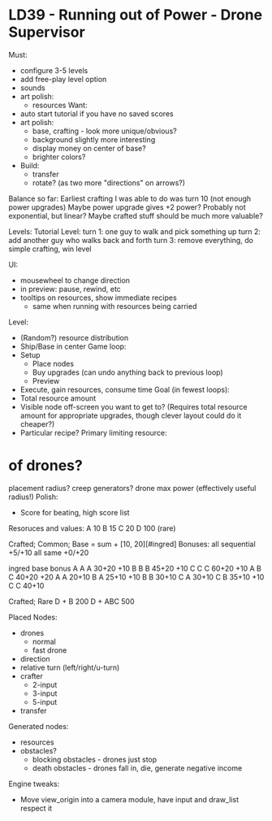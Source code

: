 LD39 - Running out of Power - Drone Supervisor
==============================================

Must:
* configure 3-5 levels
* add free-play level option
* sounds
* art polish:
  * resources
Want:
* auto start tutorial if you have no saved scores
* art polish:
  * base, crafting - look more unique/obvious?
  * background slightly more interesting
  * display money on center of base?
  * brighter colors?
* Build:
  * transfer
  * rotate? (as two more "directions" on arrows?)

Balance so far:
  Earliest crafting I was able to do was turn 10 (not enough power upgrades)
    Maybe power upgrade gives +2 power?  Probably not exponential, but linear?
    Maybe crafted stuff should be much more valuable?

Levels:
  Tutorial Level:
    turn 1: one guy to walk and pick something up
    turn 2: add another guy who walks back and forth
    turn 3: remove everything, do simple crafting, win level


UI:
* mousewheel to change direction
* in preview: pause, rewind, etc
* tooltips on resources, show immediate recipes
  * same when running with resources being carried

Level:
  * (Random?) resource distribution
  * Ship/Base in center
Game loop:
  * Setup
    * Place nodes
    * Buy upgrades (can undo anything back to previous loop)
    * Preview
  * Execute, gain resources, consume time
Goal (in fewest loops):
  * Total resource amount
  * Visible node off-screen you want to get to? (Requires total resource amount for appropriate upgrades, though clever layout could do it cheaper?)
  * Particular recipe?
Primary limiting resource:
  # of drones?
  placement radius?
  creep generators?
  drone max power (effectively useful radius!)
Polish:
  * Score for beating, high score list

Resoruces and values:
A 10
B 15
C 20
D 100 (rare)

Crafted; Common; Base = sum + [10, 20][#ingred]
  Bonuses:
    all sequential +5/+10
    all same +0/+20

ingred base  bonus
A A A  30+20 +10
B B B  45+20 +10
C C C  60+20 +10
A B C  40+20 +20
A A    20+10
B A    25+10 +10
B B    30+10
C A    30+10
C B    35+10 +10
C C    40+10

Crafted; Rare
D + B 200
D + ABC  500


Placed Nodes:
* drones
  * normal
  * fast drone
* direction
* relative turn (left/right/u-turn)
* crafter
  * 2-input
  * 3-input
  * 5-input
* transfer

Generated nodes:
* resources
* obstacles?
  * blocking obstacles - drones just stop
  * death obstacles - drones fall in, die, generate negative income


Engine tweaks:
  * Move view_origin into a camera module, have input and draw_list respect it

